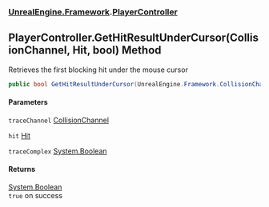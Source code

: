 ### [UnrealEngine.Framework](UnrealEngine_Framework.md 'UnrealEngine.Framework').[PlayerController](PlayerController.md 'UnrealEngine.Framework.PlayerController')
## PlayerController.GetHitResultUnderCursor(CollisionChannel, Hit, bool) Method
Retrieves the first blocking hit under the mouse cursor  
```csharp
public bool GetHitResultUnderCursor(UnrealEngine.Framework.CollisionChannel traceChannel, ref UnrealEngine.Framework.Hit hit, bool traceComplex=false);
```
#### Parameters
<a name='UnrealEngine_Framework_PlayerController_GetHitResultUnderCursor(UnrealEngine_Framework_CollisionChannel_UnrealEngine_Framework_Hit_bool)_traceChannel'></a>
`traceChannel` [CollisionChannel](CollisionChannel.md 'UnrealEngine.Framework.CollisionChannel')  
  
<a name='UnrealEngine_Framework_PlayerController_GetHitResultUnderCursor(UnrealEngine_Framework_CollisionChannel_UnrealEngine_Framework_Hit_bool)_hit'></a>
`hit` [Hit](Hit.md 'UnrealEngine.Framework.Hit')  
  
<a name='UnrealEngine_Framework_PlayerController_GetHitResultUnderCursor(UnrealEngine_Framework_CollisionChannel_UnrealEngine_Framework_Hit_bool)_traceComplex'></a>
`traceComplex` [System.Boolean](https://docs.microsoft.com/en-us/dotnet/api/System.Boolean 'System.Boolean')  
  
#### Returns
[System.Boolean](https://docs.microsoft.com/en-us/dotnet/api/System.Boolean 'System.Boolean')  
`true` on success

